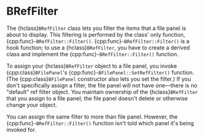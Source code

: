 # BRefFilter

The {hclass}`BRefFilter` class lets you filter the items that a file panel
is about to display. This filtering is performed by the class' only
function, {cpp:func}`~BRefFilter::Filter()`.
{cpp:func}`~BRefFilter::Filter()` is a hook function; to use a
{hclass}`BRefFilter`, you have to create a derived class and implement the
{cpp:func}`~BRefFilter::Filter()` function.

To assign your {hclass}`BRefFilter` object to a file panel, you invoke
{cpp:class}`BFilePanel`'s {cpp:func}`~BFilePanel::SetRefFilter()` function.
(The {cpp:class}`BFilePanel` constructor also lets you set the filter.) If
you don't specifically assign a filter, the file panel will not have
one—there is no "default" ref filter object. You maintain ownership of the
{hclass}`BRefFilter` that you assign to a file panel; the file panel
doesn't delete or otherwise change your object.

You can assign the same filter to more than file panel. However, the
{cpp:func}`~BRefFilter::Filter()` function isn't told which panel it's
being invoked for.
